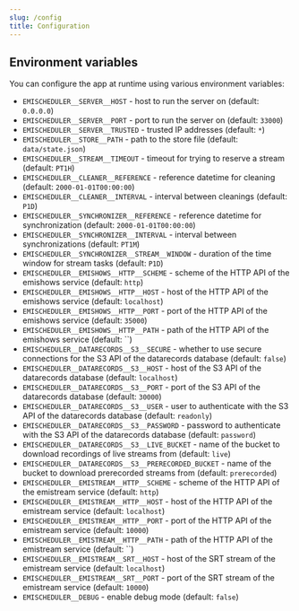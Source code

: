 ```yaml
---
slug: /config
title: Configuration
---
```


## Environment variables

You can configure the app at runtime using various environment variables:

- `EMISCHEDULER__SERVER__HOST` -
  host to run the server on
  (default: `0.0.0.0`)
- `EMISCHEDULER__SERVER__PORT` -
  port to run the server on
  (default: `33000`)
- `EMISCHEDULER__SERVER__TRUSTED` -
  trusted IP addresses
  (default: `*`)
- `EMISCHEDULER__STORE__PATH` -
  path to the store file
  (default: `data/state.json`)
- `EMISCHEDULER__STREAM__TIMEOUT` -
  timeout for trying to reserve a stream
  (default: `PT1H`)
- `EMISCHEDULER__CLEANER__REFERENCE` -
  reference datetime for cleaning
  (default: `2000-01-01T00:00:00`)
- `EMISCHEDULER__CLEANER__INTERVAL` -
  interval between cleanings
  (default: `P1D`)
- `EMISCHEDULER__SYNCHRONIZER__REFERENCE` -
  reference datetime for synchronization
  (default: `2000-01-01T00:00:00`)
- `EMISCHEDULER__SYNCHRONIZER__INTERVAL` -
  interval between synchronizations
  (default: `PT1M`)
- `EMISCHEDULER__SYNCHRONIZER__STREAM__WINDOW` -
  duration of the time window for stream tasks
  (default: `P1D`)
- `EMISCHEDULER__EMISHOWS__HTTP__SCHEME` -
  scheme of the HTTP API of the emishows service
  (default: `http`)
- `EMISCHEDULER__EMISHOWS__HTTP__HOST` -
  host of the HTTP API of the emishows service
  (default: `localhost`)
- `EMISCHEDULER__EMISHOWS__HTTP__PORT` -
  port of the HTTP API of the emishows service
  (default: `35000`)
- `EMISCHEDULER__EMISHOWS__HTTP__PATH` -
  path of the HTTP API of the emishows service
  (default: ``)
- `EMISCHEDULER__DATARECORDS__S3__SECURE` -
  whether to use secure connections for the S3 API of the datarecords database
  (default: `false`)
- `EMISCHEDULER__DATARECORDS__S3__HOST` -
  host of the S3 API of the datarecords database
  (default: `localhost`)
- `EMISCHEDULER__DATARECORDS__S3__PORT` -
  port of the S3 API of the datarecords database
  (default: `30000`)
- `EMISCHEDULER__DATARECORDS__S3__USER` -
  user to authenticate with the S3 API of the datarecords database
  (default: `readonly`)
- `EMISCHEDULER__DATARECORDS__S3__PASSWORD` -
  password to authenticate with the S3 API of the datarecords database
  (default: `password`)
- `EMISCHEDULER__DATARECORDS__S3__LIVE_BUCKET` -
  name of the bucket to download recordings of live streams from
  (default: `live`)
- `EMISCHEDULER__DATARECORDS__S3__PRERECORDED_BUCKET` -
  name of the bucket to download prerecorded streams from
  (default: `prerecorded`)
- `EMISCHEDULER__EMISTREAM__HTTP__SCHEME` -
  scheme of the HTTP API of the emistream service
  (default: `http`)
- `EMISCHEDULER__EMISTREAM__HTTP__HOST` -
  host of the HTTP API of the emistream service
  (default: `localhost`)
- `EMISCHEDULER__EMISTREAM__HTTP__PORT` -
  port of the HTTP API of the emistream service
  (default: `10000`)
- `EMISCHEDULER__EMISTREAM__HTTP__PATH` -
  path of the HTTP API of the emistream service
  (default: ``)
- `EMISCHEDULER__EMISTREAM__SRT__HOST` -
  host of the SRT stream of the emistream service
  (default: `localhost`)
- `EMISCHEDULER__EMISTREAM__SRT__PORT` -
  port of the SRT stream of the emistream service
  (default: `10000`)
- `EMISCHEDULER__DEBUG` -
  enable debug mode
  (default: `false`)
